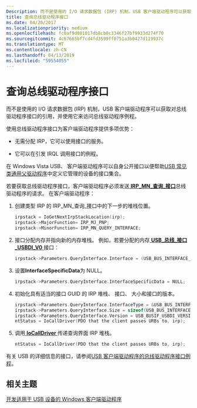 ```yaml
---
Description: 而不是使用的 I/O 请求数据包 (IRP) 机制，USB 客户端驱动程序可以获取对总线驱动程序接口的引用，并使用它来访问总线驱动程序例程。
title: 查询总线驱动程序接口
ms.date: 04/20/2017
ms.localizationpriority: medium
ms.openlocfilehash: fc0af9d081017db8cb0c3346f27bf9933d274f70
ms.sourcegitcommit: 4c67665bf7cd4fd3599ff0751a3b0427d119937c
ms.translationtype: MT
ms.contentlocale: zh-CN
ms.lasthandoff: 04/13/2019
ms.locfileid: "59554055"
---
```

# <a name="querying-for-bus-driver-interfaces"></a>查询总线驱动程序接口


而不是使用的 I/O 请求数据包 (IRP) 机制，USB 客户端驱动程序可以获取对总线驱动程序接口的引用，并使用它来访问总线驱动程序例程。




使用总线驱动程序接口为客户端驱动程序提供多项优势：

-   无需分配 IRP，它可以使用接口的服务。

-   它可以在引发 IRQL 调用接口的例程。

在 Windows Vista USB、 客户端驱动程序可以自身公开接口以便帮助[USB 常见类通用父驱动程序](usb-common-class-generic-parent-driver.md)中定义它管理的设备的接口集合。

若要获取总线驱动程序接口，客户端驱动程序必须发送[ **IRP\_MN\_查询\_接口**](https://msdn.microsoft.com/library/windows/hardware/ff551687)总线驱动程序的请求。 在客户端驱动程序：

1.  创建类型 IRP 的 IRP\_MN\_查询\_接口中的下一步的堆栈位置。
    ```cpp
    irpstack = IoGetNextIrpStackLocation(irp);
    irpstack->MajorFunction= IRP_MJ_PNP;
    irpstack->MinorFunction= IRP_MN_QUERY_INTERFACE;
    ```

2.  接口分配内存并指向新的内存堆栈。 例如，若要分配的内存[ **USB\_总线\_接口\_USBDI\_V0** ](https://msdn.microsoft.com/library/windows/hardware/ff539210)接口：
    ```cpp
    irpstack->Parameters.QueryInterface.Interface = (USB_BUS_INTERFACE_USBDI_V0) newly allocated interface buffer;
    ```

3.  设置**InterfaceSpecificData**为 NULL。
    ```cpp
    irpstack->Parameters.QueryInterface.InterfaceSpecificData = NULL;
    ```

4.  初始化具有适当的接口 GUID 的 IRP 堆栈、 接口、 大小和接口的版本。
    ```cpp
    irpstack->Parameters.QueryInterface.InterfaceType = &USB_BUS_INTERFACE_USBDI_GUID;
    irpstack->Parameters.QueryInterface.Size = sizeof(USB_BUS_INTERFACE_USBDI_V0);
    irpstack->Parameters.QueryInterface.Version = USB_BUSIF_USBDI_VERSION_0;
    ntStatus = IoCallDriver(PDO that the client passes URBs to, irp);
    ```

5.  调用[ **IoCallDriver** ](https://msdn.microsoft.com/library/windows/hardware/ff548336)传递查询界面 IRP 堆栈。
    ```cpp
    ntStatus = IoCallDriver(PDO that the client passes URBs to, irp);
    ```

有关 USB 的详细信息的接口，请参阅[USB 客户端驱动程序的总线驱动程序接口例程](https://docs.microsoft.com/windows-hardware/drivers/ddi/content/_usbref/#usbdi)。

## <a name="related-topics"></a>相关主题
[开发适用于 USB 设备的 Windows 客户端驱动程序](usb-driver-development-guide.md)  



